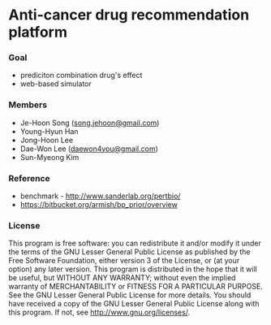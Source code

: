 # Anti-cancer drug recommendation platform

### Goal  
* prediciton combination drug's effect
* web-based simulator

### Members 
* Je-Hoon Song (song.jehoon@gmail.com)
* Young-Hyun Han 
* Jong-Hoon Lee 
* Dae-Won Lee (daewon4you@gmail.com)
* Sun-Myeong Kim

### Reference 
* benchmark - http://www.sanderlab.org/pertbio/
* https://bitbucket.org/armish/bp_prior/overview

### License 
This program is free software: you can redistribute it and/or modify it under the terms of the GNU Lesser General Public License as published by the Free Software Foundation, either version 3 of the License, or (at your option) any later version.
This program is distributed in the hope that it will be useful, but WITHOUT ANY WARRANTY; without even the implied warranty of MERCHANTABILITY or FITNESS FOR A PARTICULAR PURPOSE. See the GNU Lesser General Public License for more details.
You should have received a copy of the GNU Lesser General Public License along with this program. If not, see http://www.gnu.org/licenses/.
